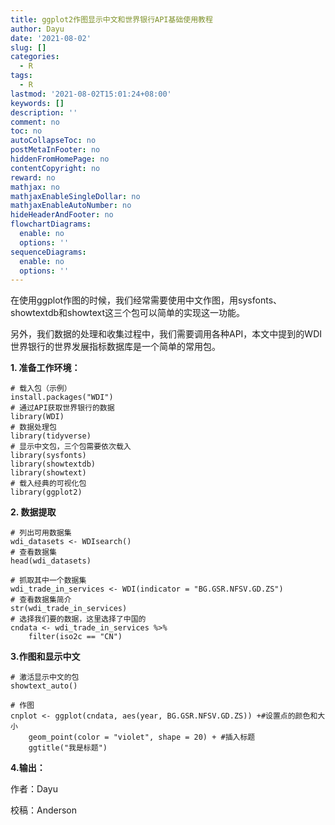 ```yaml
---
title: ggplot2作图显示中文和世界银行API基础使用教程
author: Dayu
date: '2021-08-02'
slug: []
categories:
  - R
tags:
  - R
lastmod: '2021-08-02T15:01:24+08:00'
keywords: []
description: ''
comment: no
toc: no
autoCollapseToc: no
postMetaInFooter: no
hiddenFromHomePage: no
contentCopyright: no
reward: no
mathjax: no
mathjaxEnableSingleDollar: no
mathjaxEnableAutoNumber: no
hideHeaderAndFooter: no
flowchartDiagrams:
  enable: no
  options: ''
sequenceDiagrams:
  enable: no
  options: ''
---
```

在使用ggplot作图的时候，我们经常需要使用中文作图，用sysfonts、showtextdb和showtext这三个包可以简单的实现这一功能。 

  另外，我们数据的处理和收集过程中，我们需要调用各种API，本文中提到的WDI世界银行的世界发展指标数据库是一个简单的常用包。

**1. 准备工作环境：**

```
# 载入包（示例）
install.packages("WDI")
# 通过API获取世界银行的数据
library(WDI)
# 数据处理包
library(tidyverse)
# 显示中文包，三个包需要依次载入
library(sysfonts)
library(showtextdb)
library(showtext)
# 载入经典的可视化包
library(ggplot2)
```

**2. 数据提取**

```
# 列出可用数据集
wdi_datasets <- WDIsearch()
# 查看数据集
head(wdi_datasets)

# 抓取其中一个数据集
wdi_trade_in_services <- WDI(indicator = "BG.GSR.NFSV.GD.ZS")
# 查看数据集简介
str(wdi_trade_in_services)
# 选择我们要的数据，这里选择了中国的
cndata <- wdi_trade_in_services %>%
    filter(iso2c == "CN")
```

**3.作图和显示中文**

```
# 激活显示中文的包
showtext_auto()

# 作图
cnplot <- ggplot(cndata, aes(year, BG.GSR.NFSV.GD.ZS)) +#设置点的颜色和大小
    geom_point(color = "violet", shape = 20) + #插入标题
    ggtitle("我是标题")
```

**4.输出：**

作者：Dayu

校稿：Anderson